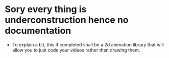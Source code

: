 # Sory every thing is underconstruction hence no documentation 

- To explain a bit, this if completed shall be a 2d animation library that will allow you to just code your videos rather than drawing them.